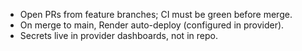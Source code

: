 - Open PRs from feature branches; CI must be green before merge.
- On merge to main, Render auto-deploy (configured in provider).
- Secrets live in provider dashboards, not in repo.
